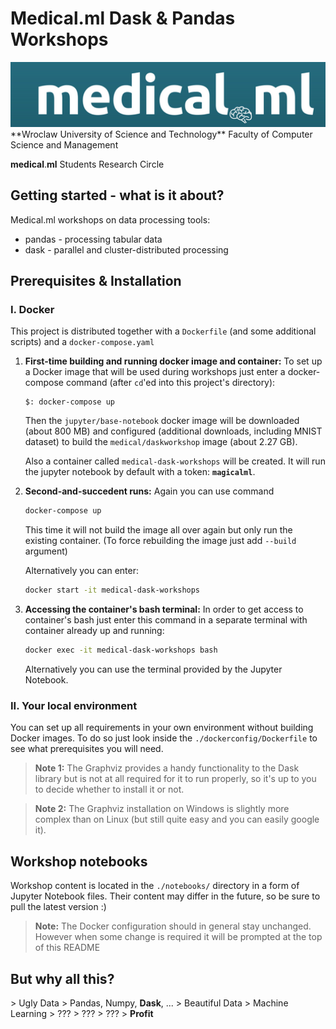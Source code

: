 # **Medical**.ml Dask & Pandas Workshops

<img src="medicalml.png" width="1000">
**Wroclaw University of Science and Technology** Faculty of Computer Science and Management

**medical**.**ml** Students Research Circle

## Getting started - what is it about?
Medical.&#x200B;ml workshops on data processing tools:
 - pandas - processing tabular data
 - dask - parallel and cluster-distributed processing
## Prerequisites & Installation

### I. Docker
This project is distributed together with a `Dockerfile` (and some additional scripts) and a `docker-compose.yaml`

1. **First-time building and running docker image and container:**
	To set up a Docker image that will be used during workshops just enter a docker-compose command (after `cd`'ed into this project's directory):
	```
	$: docker-compose up
	```
	Then the `jupyter/base-notebook` docker image will be downloaded (about 800 MB) and configured (additional downloads, including MNIST dataset) to build the `medical/daskworkshop` image (about 2.27 GB).

	Also a container called `medical-dask-workshops` will be created. It will run the jupyter notebook by default with a token: **`magicalml`**.

2. **Second-and-succedent runs:**
	Again you can use command
	```bash
	docker-compose up
	```
	This time it will not build the image all over again but only run the existing container. (To force rebuilding the image just add `--build` argument)
	
	Alternatively you can enter:
	```bash
	docker start -it medical-dask-workshops
	```
3. **Accessing the container's bash terminal:**
	In order to get access to container's bash just enter this command in a separate terminal with container already up and running:
	```bash
	docker exec -it medical-dask-workshops bash
	```
	
	Alternatively you can use the terminal provided by the Jupyter Notebook.

### II. Your local environment
You can set up all requirements in your own environment without building Docker images. To do so just look inside the `./dockerconfig/Dockerfile` to see what prerequisites you will need. 

> **Note 1:** The Graphviz provides a handy functionality to the Dask library but is not at all required for it to run properly, so it's up to you to decide whether to install it or not.

> **Note 2:** The Graphviz installation on Windows is slightly more complex than on Linux (but still quite easy and you can easily google it).


## Workshop notebooks
Workshop content is located in the `./notebooks/` directory in a form of Jupyter Notebook files. Their content may differ in the future, so be sure to pull the latest version :)

> **Note:** The Docker configuration should in general stay unchanged. However when some change is required it will be prompted at the top of this README


## But why all this? 
\> Ugly Data
\> Pandas, Numpy, **Dask**, ...
\> Beautiful Data
\> Machine Learning
\> ???
\> ???
\> ???
\> **Profit**